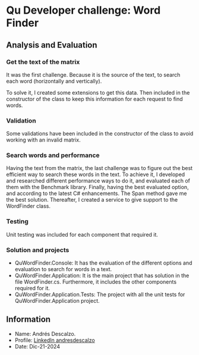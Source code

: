 # Qu Developer challenge: Word Finder

## Analysis and Evaluation

### Get the text of the matrix

It was the first challenge. Because it is the source of the text, to search each word (horizontally and vertically).

To solve it, I created some extensions to get this data. Then included in the constructor of the class to keep this information for each request to find words.

### Validation

Some validations have been included in the constructor of the class to avoid working with an invalid matrix.

### Search words and performance

Having the text from the matrix, the last challenge was to figure out the best efficient way to search these words in the text.
To achieve it, I developed and researched different performance ways to do it, and evaluated each of them with the Benchmark library.
Finally, having the best evaluated option, and according to the latest C# enhancements. The Span method gave me the best solution.
Thereafter, I created a service to give support to the WordFinder class.

### Testing

Unit testing was included for each component that required it.

### Solution and projects

- QuWordFinder.Console: It has the evaluation of the different options and evaluation to search for words in a text.
- QuWordFinder.Application: It is the main project that has solution in the file WordFinder.cs. Furthermore, it includes the other components required for it.
- QuWordFinder.Application.Tests: The project with all the unit tests for QuWordFinder.Application project.

## Information

- Name: Andrés Descalzo.
- Profile: [LinkedIn andresdescalzo](https://www.linkedin.com/in/andresdescalzo/)
- Date: Dic-21-2024

